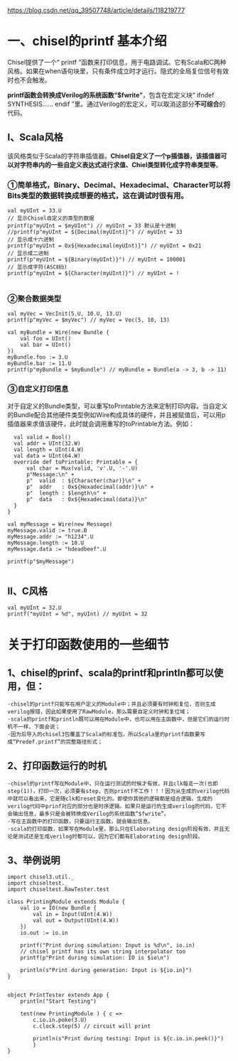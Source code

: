 https://blog.csdn.net/qq_39507748/article/details/118219777

# 一、chisel的printf 基本介绍
Chisel提供了一个“ printf ”函数来打印信息，用于电路调试。它有Scala和C两种风格。如果在when语句块里，只有条件成立时才运行。隐式的全局复位信号有效时也不会触发。

**printf函数会转换成Verilog的系统函数“$fwrite”**，包含在宏定义块“ ifndef SYNTHESIS...... endif ”里。通过Verilog的宏定义，可以取消这部分**不可综合**的代码。

## Ⅰ、Scala风格
该风格类似于Scala的字符串插值器。**Chisel自定义了一个p插值器，该插值器可以对字符串内的一些自定义表达式进行求值、Chiel类型转化成字符串类型等**。

### ①简单格式，Binary、Decimal、Hexadecimal、Character可以将Bits类型的数据转换成想要的格式，这在调试时很有用。

```
val myUInt = 33.U
// 显示Chisel自定义的类型的数据
printf(p"myUInt = $myUInt") // myUInt = 33 默认是十进制
//printf(p"myUInt = ${Decimal(myUInt)}") // myUInt = 33 
// 显示成十六进制
printf(p"myUInt = 0x${Hexadecimal(myUInt)}") // myUInt = 0x21
// 显示成二进制
printf(p"myUInt = ${Binary(myUInt)}") // myUInt = 100001
// 显示成字符(ASCⅡ码)
printf(p"myUInt = ${Character(myUInt)}") // myUInt = !


```

### ②聚合数据类型

```
val myVec = VecInit(5.U, 10.U, 13.U)
printf(p"myVec = $myVec") // myVec = Vec(5, 10, 13)

val myBundle = Wire(new Bundle {
    val foo = UInt()
    val bar = UInt()
})
myBundle.foo := 3.U
myBundle.bar := 11.U
printf(p"myBundle = $myBundle") // myBundle = Bundle(a -> 3, b -> 11)

```

### ③自定义打印信息
对于自定义的Bundle类型，可以重写toPrintable方法来定制打印内容。当自定义的Bundle配合其他硬件类型例如Wire构成具体的硬件，并且被赋值后，可以用p插值器来求值该硬件，此时就会调用重写的toPrintable方法。例如：

```class Message extends Bundle {
  val valid = Bool()
  val addr = UInt(32.W)
  val length = UInt(4.W)
  val data = UInt(64.W)
  override def toPrintable: Printable = {
      val char = Mux(valid, 'v'.U, '-'.U)
      p"Message:\n" +
      p"  valid  : ${Character(char)}\n" +
      p"  addr   : 0x${Hexadecimal(addr)}\n" +
      p"  length : $length\n" +
      p"  data   : 0x${Hexadecimal(data)}\n"
  }
}

val myMessage = Wire(new Message)
myMessage.valid := true.B
myMessage.addr := "h1234".U
myMessage.length := 10.U
myMessage.data := "hdeadbeef".U

printf(p"$myMessage")


```

## Ⅱ、C风格
```
val myUInt = 32.U
printf("myUInt = %d", myUInt) // myUInt = 32

```

# 关于打印函数使用的一些细节

## 1、chisel的prinf、scala的printf和println都可以使用，但：

```
·chisel的printf只能写在用户定义的Module中；并且必须要有时钟和复位，否则生成verilog报错，因此如果使用了RawModule，那么需要自定义时钟和复位域；
·scala的printf和println既可以用在Module中，也可以用在主函数中，但是它们的运行时机不一样，下面会说；
·因为后导入的chisel3包覆盖了Scala的标准包，所以Scala里的printf函数要写成“Predef.printf”的完整路径形式；

```

## 2、打印函数运行的时机

```
·chisel的printf写在Module中，只在运行测试的时候才有效，并且clk每走一次(也即step(1))，打印一次，必须要有step，否则printf不工作！！！因为从生成的verilog代码中就可以看出来，它是随clk和reset变化的。即使你其他的逻辑都是组合逻辑，生成的verilog代码中prinf对应的部分也是时序逻辑。如果只是运行的生成verilog的代码，它不会输出信息，最多只是会被转换成Verilog的系统函数“$fwrite”。
·写在主函数中的打印函数，只要运行主函数，就会输出信息。
·scala的打印函数，如果写在Module里，那么只在Elaborating design阶段有效，并且无论是测试还是生成verilog时都可以，因为它们都有Elaborating design阶段。
```

## 3、举例说明

```import chisel3._
import chisel3.util._
import chiseltest._
import chiseltest.RawTester.test

class PrintingModule extends Module {
    val io = IO(new Bundle {
        val in = Input(UInt(4.W))
        val out = Output(UInt(4.W))
    })
    io.out := io.in

    printf("Print during simulation: Input is %d\n", io.in)
    // chisel printf has its own string interpolator too
    printf(p"Print during simulation: IO is $io\n")

    println(s"Print during generation: Input is ${io.in}")
}


object PrintTester extends App {
    println("Start Testing")

    test(new PrintingModule ) { c =>
        c.io.in.poke(3.U)
        c.clock.step(5) // circuit will print
        
        println(s"Print during testing: Input is ${c.io.in.peek()}")
        }
}
```